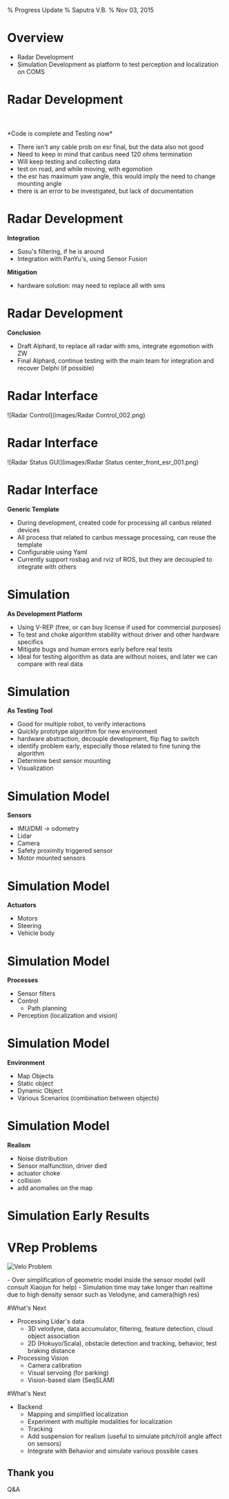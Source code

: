 % Progress Update
% Saputra V.B.
% Nov 03, 2015

# Overview

- Radar Development
- Simulation Development as platform to test perception and localization on COMS


# Radar Development
<br>
<br>
*Code is complete and Testing now*

  - There isn't any cable prob on esr final, but the data also not good
  - Need to keep in mind that canbus need 120 ohms termination
  - Will keep testing and collecting data
  - test on road, and while moving, with egomotion
  - the esr has maximum yaw angle, this would imply the need to change mounting angle
  - there is an error to be investigated, but lack of documentation

# Radar Development
**Integration**

  - Susu's filtering, if he is around
  - Integration with PanYu's, using Sensor Fusion

**Mitigation**

  - hardware solution: may need to replace all with sms

# Radar Development
**Conclusion**

  - Draft Alphard, to replace all radar with sms, integrate egomotion with ZW
  - Final Alphard, continue testing with the main team for integration and recover Delphi (if possible)

# Radar Interface
![Radar Control](images/Radar Control_002.png)

# Radar Interface
![Radar Status GUI](images/Radar Status center_front_esr_001.png)

# Radar Interface
**Generic Template**

  - During development, created code for processing all canbus related devices
  - All process that related to canbus message processing, can reuse the template
  - Configurable using Yaml
  - Currently support rosbag and rviz of ROS, but they are decoupled to integrate with others


# Simulation
**As Development Platform**

  - Using V-REP (free, or can buy license if used for commercial purposes)
  - To test and choke algorithm stability without driver and other hardware specifics
  - Mitigate bugs and human errors early before real tests
  - Ideal for testing algorithm as data are without noises, and later we can compare with real data

# Simulation
**As Testing Tool**

  - Good for multiple robot, to verify interactions
  - Quickly prototype algorithm for new environment
  - hardware abstraction, decouple development, flip flag to switch
  - identify problem early, especially those related to fine tuning the algorithm
  - Determine best sensor mounting
  - Visualization
</section>

# Simulation Model
**Sensors**

- IMU/DMI -> odometry
- Lidar
- Camera
- Safety proximity triggered sensor
- Motor mounted sensors

# Simulation Model
**Actuators**

- Motors
- Steering
- Vehicle body

# Simulation Model
**Processes**

- Sensor filters
- Control
  - Path planning
- Perception (localization and vision)

# Simulation Model
  **Environment**

  - Map Objects
  - Static object
  - Dynamic Object
- Various Scenarios (combination between objects)

# Simulation Model
  **Realism**

  - Noise distribution
  - Sensor malfunction, driver died
  - actuator choke
  - collision
  - add anomalies on the map

# Simulation Early Results

# VRep Problems
![Velo Problem](images/VREP_PROBLEM.png)
</section>
<section>
  - Over simplification of geometric model inside the sensor model (will consult Xiaojun for help)
  - Simulation time may take longer than realtime due to high density sensor such as Velodyne, and camera(high res)

#What's Next

- Processing Lidar's data
    - 3D velodyne, data accumulator, filtering, feature detection, cloud object association
    - 2D (Hokuyo/Scala), obstacle detection and tracking, behavior, test braking distance
- Processing Vision
    - Camera calibration
    - Visual servoing (for parking)
    - Vision-based slam (SeqSLAM)

#What's Next
- Backend
    - Mapping and simplified localization
    - Experiment with multiple modalities for localization
    - Tracking
    - Add suspension for realism (useful to simulate pitch/roll angle affect on sensors)
    - Integrate with Behavior and simulate various possible cases


# Thank you
Q&A
